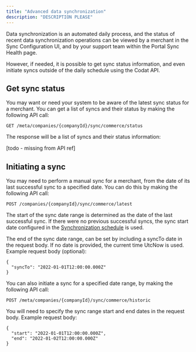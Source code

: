 ```yaml
---
title: "Advanced data synchronization"
description: "DESCRIPTION PLEASE"
---
```


Data synchronization is an automated daily process, and the status of recent data synchronization operations can be viewed by a merchant in the Sync Configuration UI, and by your support team within the Portal Sync Health page.

However, if needed, it is possible to get sync status information, and even initiate syncs outside of the daily schedule using the Codat API.

## Get sync status
You may want or need your system to be aware of the latest sync status for a merchant. You can get a list of syncs and their status by making the following API call:

`GET /meta/companies/{companyId}/sync/commerce/status`

The response will be a list of syncs and their status information: 

[todo - missing from API ref] 

## Initiating a sync
 

You may need to perform a manual sync for a merchant, from the date of its last successful sync to a specified date. You can do this by making the following API call:

`POST /companies/{companyId}/sync/commerce/latest`

The start of the sync date range is determined as the date of the last successful sync. If there were no previous successful syncs, the sync start date configured in the [Synchronization schedule](/commerce/learn/synchronization-schedule) is used.

The end of the sync date range, can be set by including a syncTo date in the request body. If no date is provided, the current time UtcNow is used. Example request body (optional):

```
{
  "syncTo": "2022-01-01T12:00:00.000Z"
}
```

You can also initiate a sync for a specified date range, by making the following API call:

`POST /meta/companies/{companyId}/sync/commerce/historic`

You will need to specify the sync range start and end dates in the request body.  Example request body:

```
{
  "start": "2022-01-01T12:00:00.000Z",
  "end": "2022-01-02T12:00:00.000Z"
}
```